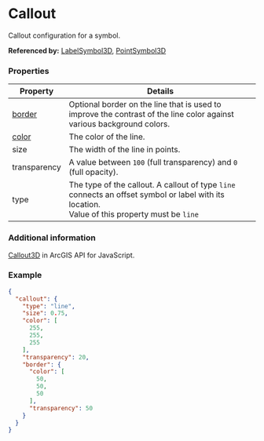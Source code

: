 # Callout

Callout configuration for a symbol.

**Referenced by:** [LabelSymbol3D](labelSymbol3D.md), [PointSymbol3D](pointSymbol3D.md)

### Properties

| Property | Details
| --- | ---
| [border](border.md) | Optional border on the line that is used to improve the contrast of the line color against various background colors.
| [color](color.md) | The color of the line.
| size | The width of the line in points.
| transparency | A value between `100` (full transparency) and `0` (full opacity).
| type | The type of the callout. A callout of type `line` connects an offset symbol or label with its location.<br>Value of this property must be `line`


### Additional information

[Callout3D](https://developers.arcgis.com/javascript/latest/api-reference/esri-symbols-callouts-Callout3D.html) in ArcGIS API for JavaScript.

### Example

```json
{
  "callout": {
    "type": "line",
    "size": 0.75,
    "color": [
      255,
      255,
      255
    ],
    "transparency": 20,
    "border": {
      "color": [
        50,
        50,
        50
      ],
      "transparency": 50
    }
  }
}
```

